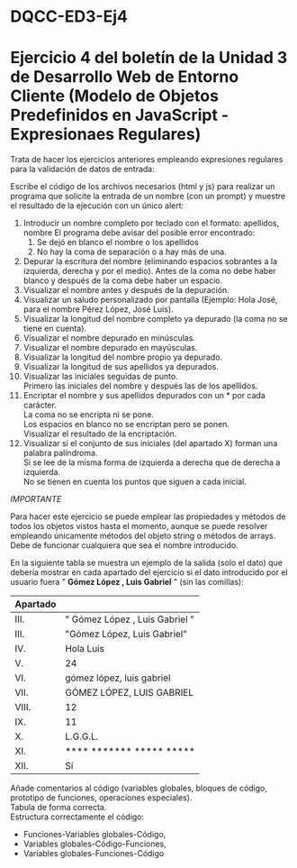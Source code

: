 # DQCC-ED3-Ej4
<h1>Ejercicio 4 del boletín de la Unidad 3 de Desarrollo Web de Entorno Cliente (Modelo de Objetos Predefinidos en JavaScript - Expresionaes Regulares)</h1>
<p>Trata de hacer los ejercicios anteriores empleando expresiones regulares para la validación de datos de entrada:</p>
<p>Escribe el código de los archivos necesarios (html y js) para realizar un programa que solicite la entrada de un nombre (con un prompt) y muestre el resultado de la ejecución con un único alert:</p>
<ol>
<li>Introducir un nombre completo por teclado con el formato: apellidos, nombre El programa debe avisar del posible error encontrado:
<ol>
<li>Se dejó en blanco el nombre o los apellidos</li>
<li>No hay la coma de separación o a hay más de una.</li>
</ol>
</li>
<li>Depurar la escritura del nombre (eliminando espacios sobrantes a la izquierda, derecha y por el medio). Antes de la coma no debe haber blanco y después de la coma debe haber un espacio.</li>
<li>Visualizar el nombre antes y después de la depuración.</li>
<li>Visualizar un saludo personalizado por pantalla (Ejemplo: Hola José, para el nombre Pérez López, José Luis).</li>
<li>Visualizar la longitud del nombre completo ya depurado (la coma no se tiene en cuenta).</li>
<li>Visualizar el nombre depurado en minúsculas.</li>
<li>Visualizar el nombre depurado en mayúsculas.</li>
<li>Visualizar la longitud del nombre propio ya depurado.</li>
<li>Visualizar la longitud de sus apellidos ya depurados.</li>
<li>Visualizar las iniciales seguidas de punto.<br/>Primero las iniciales del nombre y después las de los apellidos.</li>
<li>Encriptar el nombre y sus apellidos depurados con un * por cada carácter.<br/>La coma no se encripta ni se pone.<br/>Los espacios en blanco no se encriptan pero se ponen.<br/>Visualizar el resultado de la encriptación.</li>
<li>Visualizar si el conjunto de sus iniciales (del apartado X) forman una palabra palíndroma.<br/>Si se lee de la misma forma de izquierda a derecha que de derecha a izquierda.<br/>No se tienen en cuenta los puntos que siguen a cada inicial.</li>
</ol>
<em>IMPORTANTE</em>
<p>Para hacer este ejercicio se puede emplear las propiedades y métodos de todos los objetos vistos hasta el momento, aunque se puede resolver empleando únicamente métodos del objeto string o métodos de arrays.<br/>Debe de funcionar cualquiera que sea el nombre introducido.</p>
<p>En la siguiente tabla se muestra un ejemplo de la salida (solo el dato) que debería mostrar en cada apartado del ejercicio si el dato introducido por el usuario fuera " <b>Gómez López , Luis Gabriel</b> " (sin las comillas):</p>
<table>
  <thead>
    <tr>
      <th>Apartado</th>
      <th></th>
    </tr>
  </thead>
  <tbody>
    <tr>
      <td>III.</td>
      <td>"   Gómez   López   ,   Luis   Gabriel   "</td>
    </tr>
    <tr>
      <td>III.</td>
      <td>"Gómez López, Luis Gabriel"</td>
    </tr>
    <tr>
      <td>IV.</td>
      <td>Hola Luis</td>
    </tr>
     <tr>
      <td>V.</td>
      <td>24</td>
    </tr>
     <tr>
      <td>VI.</td>
      <td>gómez lópez, luis gabriel</td>
    </tr>
     <tr>
      <td>VII.</td>
      <td>GÓMEZ LÓPEZ, LUIS GABRIEL</td>
    </tr>
     <tr>
      <td>VIII.</td>
      <td>12</td>
    </tr>
     <tr>
      <td>IX.</td>
      <td>11</td>
    </tr>
     <tr>
      <td>X.</td>
      <td>L.G.G.L.</td>
    </tr>
    <tr>
      <td>XI.</td>
      <td>**** ******* ***** *****</td>
    </tr>
     <tr>
      <td>XII.</td>
      <td>Sí</td>
    </tr>
  </tbody>
</table>
<p>Añade comentarios al código (variables globales, bloques de código, prototipo de funciones, operaciones especiales).<br/>Tabula de forma correcta.<br/>Estructura correctamente el código:</p>
<ul>
<li>Funciones-Variables globales-Código,</li>
<li>Variables globales-Código-Funciones,</li>
<li>Variables globales-Funciones-Código</li>
</ul>
